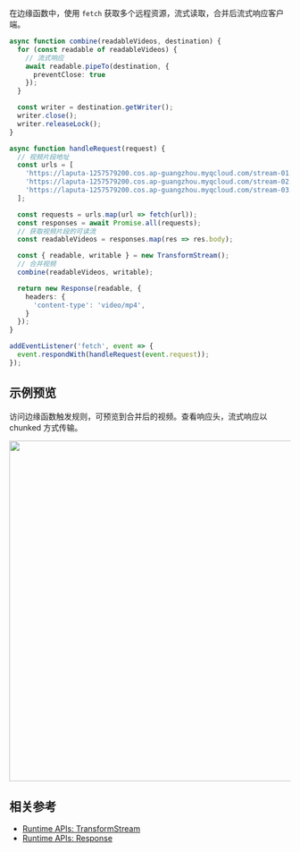 在边缘函数中，使用 `fetch` 获取多个远程资源，流式读取，合并后流式响应客户端。

```typescript
async function combine(readableVideos, destination) {
  for (const readable of readableVideos) {
    // 流式响应
    await readable.pipeTo(destination, {
      preventClose: true
    });
  }

  const writer = destination.getWriter();
  writer.close();
  writer.releaseLock();
}

async function handleRequest(request) {
  // 视频片段地址
  const urls = [
    'https://laputa-1257579200.cos.ap-guangzhou.myqcloud.com/stream-01.mov',
    'https://laputa-1257579200.cos.ap-guangzhou.myqcloud.com/stream-02.mov',
    'https://laputa-1257579200.cos.ap-guangzhou.myqcloud.com/stream-03.mov',
  ];

  const requests = urls.map(url => fetch(url));
  const responses = await Promise.all(requests);
  // 获取视频片段的可读流
  const readableVideos = responses.map(res => res.body);

  const { readable, writable } = new TransformStream();
  // 合并视频
  combine(readableVideos, writable);

  return new Response(readable, {
    headers: {
      'content-type': 'video/mp4',
    }
  });
}

addEventListener('fetch', event => {
  event.respondWith(handleRequest(event.request));
});

```

## 示例预览

访问边缘函数触发规则，可预览到合并后的视频。查看响应头，流式响应以 chunked 方式传输。

<img src="https://user-images.githubusercontent.com/117053395/207609431-7ef712d1-1f8d-4326-a69e-8b0970da6a63.png" width=609px>

## 相关参考
- [Runtime APIs: TransformStream](https://cloud.tencent.com/document/product/1552/81923)
- [Runtime APIs: Response](https://cloud.tencent.com/document/product/1552/81917)

